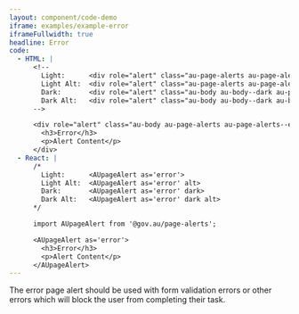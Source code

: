 ```yaml
---
layout: component/code-demo
iframe: examples/example-error
iframeFullwidth: true
headline: Error
code:
  - HTML: |
      <!--
        Light:      <div role="alert" class="au-page-alerts au-page-alerts--error">
        Light Alt:  <div role="alert" class="au-page-alerts au-page-alerts--error au-page-alerts--alt">
        Dark:       <div role="alert" class="au-body au-body--dark au-page-alerts au-page-alerts--error au-page-alerts--dark >
        Dark Alt:   <div role="alert" class="au-body au-body--dark au-body--alt au-page-alerts au-page-alerts--error au-page-alerts--dark au-page-alerts--alt">
      -->

      <div role="alert" class="au-body au-page-alerts au-page-alerts--error">
        <h3>Error</h3>
        <p>Alert Content</p>
      </div>
  - React: |
      /*
        Light:      <AUpageAlert as='error'>
        Light Alt:  <AUpageAlert as='error' alt>
        Dark:       <AUpageAlert as='error' dark>
        Dark Alt:   <AUpageAlert as='error' dark alt>
      */

      import AUpageAlert from '@gov.au/page-alerts';

      <AUpageAlert as='error'>
        <h3>Error</h3>
        <p>Alert Content</p>
      </AUpageAlert>
---
```


The error page alert should be used with form validation errors or other errors which will block the user from completing their task.
